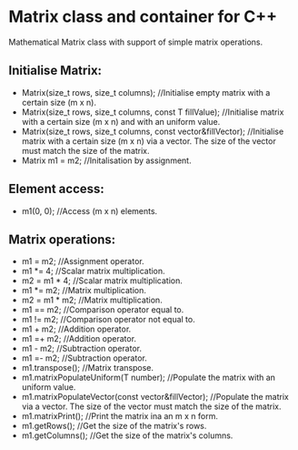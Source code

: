 # Matrix class and container for C++

Mathematical Matrix class with support of simple matrix operations.

## Initialise Matrix:
- Matrix(size_t rows, size_t columns); //Initialise empty matrix with a certain size (m x n).
- Matrix(size_t rows, size_t columns, const T fillValue); //Initialise matrix with a certain size (m x n) and with an uniform value.
- Matrix(size_t rows, size_t columns, const vector<T>&fillVector); //Initialise matrix with a certain size (m x n) via a vector. The size of the vector must match the size of the matrix.
- Matrix m1 = m2; //Initalisation by assignment.

## Element access:
- m1(0, 0); //Access (m x n) elements.

## Matrix operations:
- m1 = m2; //Assignment operator.
- m1 *= 4; //Scalar matrix multiplication.
- m2 = m1 * 4; //Scalar matrix multiplication.
- m1 *= m2; //Matrix multiplication.
- m2 = m1 * m2; //Matrix multiplication.
- m1 == m2; //Comparison operator equal to.
- m1 != m2; //Comparison operator not equal to.
- m1 + m2; //Addition operator.
- m1 =+ m2; //Addition operator.
- m1 - m2; //Subtraction operator.
- m1 =- m2; //Subtraction operator.
- m1.transpose(); //Matrix transpose.
- m1.matrixPopulateUniform(T number); //Populate the matrix with an uniform value.
- m1.matrixPopulateVector(const vector<T>&fillVector); //Populate the matrix via a vector. The size of the vector must match the size of the matrix.
- m1.matrixPrint(); //Print the matrix ina an m x n form.
- m1.getRows(); //Get the size of the matrix's rows.
- m1.getColumns(); //Get the size of the matrix's columns.